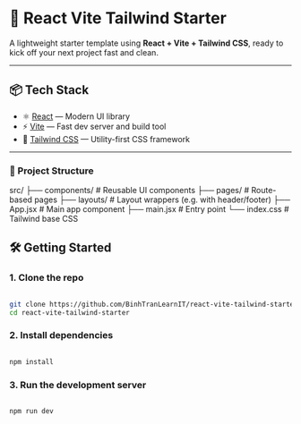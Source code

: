# 🚀 React Vite Tailwind Starter

A lightweight starter template using **React + Vite + Tailwind CSS**, ready to kick off your next project fast and clean.

---

## 📦 Tech Stack

- ⚛️ [React](https://reactjs.org/) — Modern UI library
- ⚡ [Vite](https://vitejs.dev/) — Fast dev server and build tool
- 🎨 [Tailwind CSS](https://tailwindcss.com/) — Utility-first CSS framework

---

### 📁 Project Structure

src/
├── components/ # Reusable UI components
├── pages/ # Route-based pages
├── layouts/ # Layout wrappers (e.g. with header/footer)
├── App.jsx # Main app component
├── main.jsx # Entry point
└── index.css # Tailwind base CSS

## 🛠️ Getting Started

### 1. Clone the repo

```bash

git clone https://github.com/BinhTranLearnIT/react-vite-tailwind-starter.git
cd react-vite-tailwind-starter

```

### 2. Install dependencies

```bash

npm install

```

### 3. Run the development server

```bash

npm run dev

```
